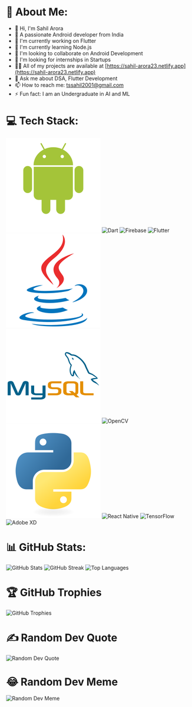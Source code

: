 # 💫 About Me:
- 👋 Hi, I'm Sahil Arora
- 🌱 A passionate Android developer from India
- 🔭 I'm currently working on Flutter
- 🌱 I'm currently learning Node.js
- 👯 I'm looking to collaborate on Android Development
- 🤝 I'm looking for internships in Startups
- 👨‍💻 All of my projects are available at [https://sahil-arora23.netlify.app](https://sahil-arora23.netlify.app)
- 💬 Ask me about DSA, Flutter Development
- 📫 How to reach me: tssahil2001@gmail.com
- ⚡ Fun fact: I am an Undergraduate in AI and ML

# 💻 Tech Stack:
![Android](https://raw.githubusercontent.com/devicons/devicon/master/icons/android/android-original-wordmark.svg)
![Dart](https://www.vectorlogo.zone/logos/dartlang/dartlang-icon.svg)
![Firebase](https://www.vectorlogo.zone/logos/firebase/firebase-icon.svg)
![Flutter](https://www.vectorlogo.zone/logos/flutterio/flutterio-icon.svg)
![Java](https://raw.githubusercontent.com/devicons/devicon/master/icons/java/java-original.svg)
![MySQL](https://raw.githubusercontent.com/devicons/devicon/master/icons/mysql/mysql-original-wordmark.svg)
![OpenCV](https://www.vectorlogo.zone/logos/opencv/opencv-icon.svg)
![Python](https://raw.githubusercontent.com/devicons/devicon/master/icons/python/python-original.svg)
![React Native](https://reactnative.dev/img/header_logo.svg)
![TensorFlow](https://www.vectorlogo.zone/logos/tensorflow/tensorflow-icon.svg)
![Adobe XD](https://cdn.worldvectorlogo.com/logos/adobe-xd.svg)

# 📊 GitHub Stats:
![GitHub Stats](https://github-readme-stats.vercel.app/api?username=tsxsahil&show_icons=true&locale=en)
![GitHub Streak](https://github-readme-streak-stats.herokuapp.com/?user=tsxsahil)
![Top Languages](https://github-readme-stats.vercel.app/api/top-langs?username=tsxsahil&show_icons=true&locale=en&layout=compact)

# 🏆 GitHub Trophies
![GitHub Trophies](https://github-profile-trophy.vercel.app/?username=tsxsahil&theme=radical&no-frame=false&no-bg=true&margin-w=4)

# ✍️ Random Dev Quote
![Random Dev Quote](https://quotes-github-readme.vercel.app/api?type=horizontal&theme=radical)

# 😂 Random Dev Meme
![Random Dev Meme](https://randommeme-five.vercel.app/)
